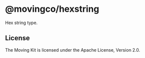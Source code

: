 # @movingco/hexstring

Hex string type.

## License

The Moving Kit is licensed under the Apache License, Version 2.0.
